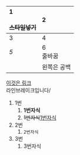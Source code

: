 |1<br><br>~~스타일넣기~~<br>|2<br>|  
|:---|:---|
|3<br>|4<br>|  
|_5_<br>|6<br>줄바꿈<br>|  
||왼쪽은 공백<br>|  
  
[이것은 링크](https://nogi.co.kr/)  
라인브레이크입니다/  
  
  
1. 1번  
   1. **1번자식**  
   1. ~~1번자식~~<ins>1번자식</ins>  
1. 2번  
   1. ```2번자식```  
1. 3번  
   1. 3번자식  
